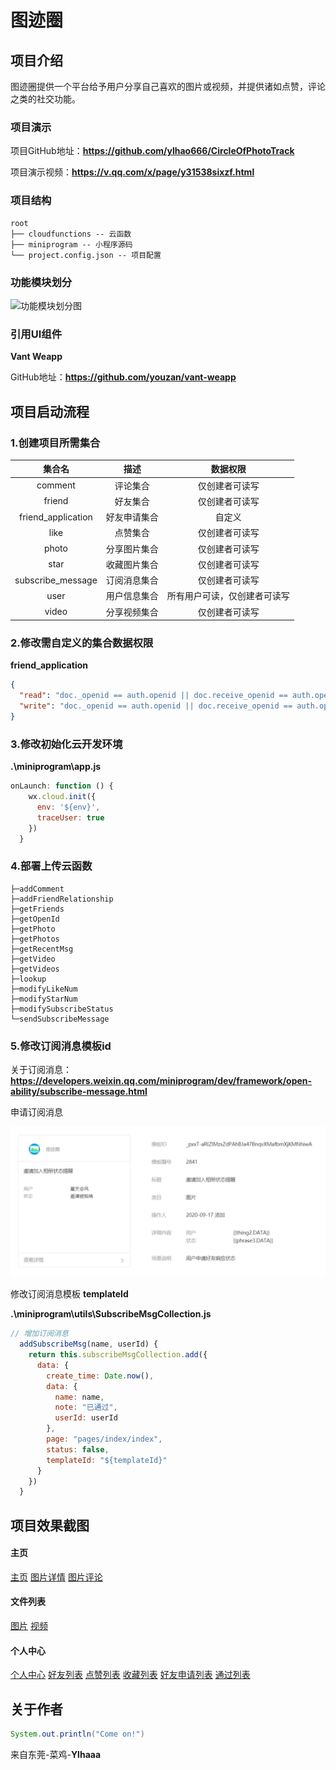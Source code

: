 # 图迹圈

## 项目介绍

图迹圈提供一个平台给予用户分享自己喜欢的图片或视频，并提供诸如点赞，评论之类的社交功能。

### 项目演示

项目GitHub地址：**https://github.com/ylhao666/CircleOfPhotoTrack**

项目演示视频：**https://v.qq.com/x/page/y31538sixzf.html**

### 项目结构

```
root
├── cloudfunctions -- 云函数
├── miniprogram -- 小程序源码
└── project.config.json -- 项目配置
```

### 功能模块划分

![功能模块划分图](https://mmbiz.qpic.cn/mmbiz_png/dbt7tI6635ykRrHian3oiba2OwOlcSdKicJcYRibUVMQQMDLWB6A1Ffzu1kzjrMZtBJD2kUibrTzplOxOWTfhQxZo2Q/0?wx_fmt=png)

### 引用UI组件

**Vant Weapp**

GitHub地址：**https://github.com/youzan/vant-weapp**

## 项目启动流程

### 1.创建项目所需集合

|       集合名       |     描述     |           数据权限           |
| :----------------: | :----------: | :--------------------------: |
|      comment       |   评论集合   |        仅创建者可读写        |
|       friend       |   好友集合   |        仅创建者可读写        |
| friend_application | 好友申请集合 |            自定义            |
|        like        |   点赞集合   |        仅创建者可读写        |
|       photo        | 分享图片集合 |        仅创建者可读写        |
|        star        | 收藏图片集合 |        仅创建者可读写        |
| subscribe_message  | 订阅消息集合 |        仅创建者可读写        |
|        user        | 用户信息集合 | 所有用户可读，仅创建者可读写 |
|       video        | 分享视频集合 |        仅创建者可读写        |

### 2.修改需自定义的集合数据权限

**friend_application**

```json
{
  "read": "doc._openid == auth.openid || doc.receive_openid == auth.openid",
  "write": "doc._openid == auth.openid || doc.receive_openid == auth.openid"
}
```

### 3.修改初始化云开发环境

**.\miniprogram\app.js**

```javascript
onLaunch: function () {
    wx.cloud.init({
      env: '${env}',
      traceUser: true
    })
  }
```

### 4.部署上传云函数

```
├─addComment
├─addFriendRelationship
├─getFriends
├─getOpenId
├─getPhoto
├─getPhotos
├─getRecentMsg
├─getVideo
├─getVideos
├─lookup
├─modifyLikeNum
├─modifyStarNum
├─modifySubscribeStatus
└─sendSubscribeMessage
```

### 5.修改订阅消息模板id

关于订阅消息：**https://developers.weixin.qq.com/miniprogram/dev/framework/open-ability/subscribe-message.html**

申请订阅消息

![image-20200920163042205](.\image-20200920163042205.png)

修改订阅消息模板 **templateId**

**.\miniprogram\utils\SubscribeMsgCollection.js**

```javascript
// 增加订阅消息
  addSubscribeMsg(name, userId) {
    return this.subscribeMsgCollection.add({
      data: {
        create_time: Date.now(),
        data: {
          name: name,
          note: "已通过",
          userId: userId
        },
        page: "pages/index/index",
        status: false,
        templateId: "${templateId}"
      }
    })
  }
```

## 项目效果截图

#### 主页

[主页](https://ylhaaa-1259802962.cos.ap-guangzhou.myqcloud.com/Circle%20of%20photo%20track/9e7b6612a74306f8457d42c68954009.jpg?imageMogr2/thumbnail/500x)  [图片详情](https://ylhaaa-1259802962.cos.ap-guangzhou.myqcloud.com/Circle%20of%20photo%20track/8b80b051ecf14eab1bab19bfc70f41c.jpg?imageMogr2/thumbnail/500x)  [图片评论](https://ylhaaa-1259802962.cos.ap-guangzhou.myqcloud.com/Circle%20of%20photo%20track/e702260e3f750c36e1196b9d567c1a2.jpg?imageMogr2/thumbnail/500x)

#### 文件列表
[图片](https://ylhaaa-1259802962.cos.ap-guangzhou.myqcloud.com/Circle%20of%20photo%20track/78913ec21dfe11e8e9e496c373129e7.jpg?imageMogr2/thumbnail/500x) [视频](https://ylhaaa-1259802962.cos.ap-guangzhou.myqcloud.com/Circle%20of%20photo%20track/5465110f326ce3227be3c2c1d8e5f1a.jpg?imageMogr2/thumbnail/500x)

#### 个人中心

[个人中心](https://ylhaaa-1259802962.cos.ap-guangzhou.myqcloud.com/Circle%20of%20photo%20track/bec5395c8ea77f2bde2b6e00d016f44.jpg?imageMogr2/thumbnail/500x) [好友列表](https://ylhaaa-1259802962.cos.ap-guangzhou.myqcloud.com/Circle%20of%20photo%20track/cdd1da09c6b921c9ff66c97dd3548a6.jpg?imageMogr2/thumbnail/500x) [点赞列表](https://ylhaaa-1259802962.cos.ap-guangzhou.myqcloud.com/Circle%20of%20photo%20track/d8029e4525170b762d4527701e25d48.jpg?imageMogr2/thumbnail/500x) [收藏列表](https://ylhaaa-1259802962.cos.ap-guangzhou.myqcloud.com/Circle%20of%20photo%20track/15e97dc002844ccb71a7c07078d3bd3.jpg?imageMogr2/thumbnail/500x) [好友申请列表](https://ylhaaa-1259802962.cos.ap-guangzhou.myqcloud.com/Circle%20of%20photo%20track/137939a03f97805ea6d1e02ad29509b.jpg?imageMogr2/thumbnail/500x) [通过列表](https://ylhaaa-1259802962.cos.ap-guangzhou.myqcloud.com/Circle%20of%20photo%20track/389f0f60e45a08cdd485976a3f54f17.jpg?imageMogr2/thumbnail/500x)

## 关于作者

```java
System.out.println("Come on!")
```

来自东莞-菜鸡-**Ylhaaa**

